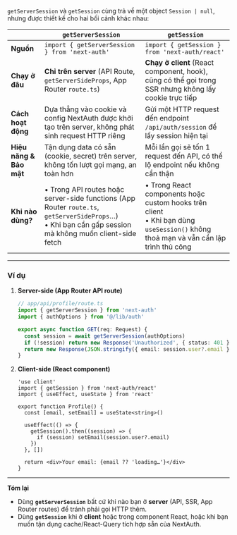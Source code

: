 `getServerSession` và `getSession` cùng trả về một object `Session | null`, nhưng được thiết kế cho hai bối cảnh khác nhau:

|                         | `getServerSession`                                                                                                                                        | `getSession`                                                                                                                         |
| ----------------------- | --------------------------------------------------------------------------------------------------------------------------------------------------------- | ------------------------------------------------------------------------------------------------------------------------------------ |
| **Nguồn**               | `import { getServerSession } from 'next-auth'`                                                                                                            | `import { getSession } from 'next-auth/react'`                                                                                       |
| **Chạy ở đâu**          | **Chỉ trên server** (API Route, `getServerSideProps`, App Router `route.ts`)                                                                              | **Chạy ở client** (React component, hook), cũng có thể gọi trong SSR nhưng không lấy cookie trực tiếp                                |
| **Cách hoạt động**      | Dựa thẳng vào cookie và config NextAuth được khởi tạo trên server, không phát sinh request HTTP riêng                                                     | Gửi một HTTP request đến endpoint `/api/auth/session` để lấy session hiện tại                                                        |
| **Hiệu năng & Bảo mật** | Tận dụng data có sẵn (cookie, secret) trên server, không tốn lượt gọi mạng, an toàn hơn                                                                   | Mỗi lần gọi sẽ tốn 1 request đến API, có thể lộ endpoint nếu không cẩn thận                                                          |
| **Khi nào dùng?**       | • Trong API routes hoặc server-side functions (App Router `route.ts`, `getServerSideProps`…)<br>• Khi bạn cần gấp session mà không muốn client-side fetch | • Trong React components hoặc custom hooks trên client<br>• Khi bạn dùng `useSession()` không thoả mạn và vẫn cần lập trình thủ công |

---

### Ví dụ

1. **Server-side (App Router API route)**

   ```ts
   // app/api/profile/route.ts
   import { getServerSession } from 'next-auth'
   import { authOptions } from '@/lib/auth'

   export async function GET(req: Request) {
     const session = await getServerSession(authOptions)
     if (!session) return new Response('Unauthorized', { status: 401 })
     return new Response(JSON.stringify({ email: session.user?.email }))
   }
   ```

2. **Client-side (React component)**

   ```tsx
   'use client'
   import { getSession } from 'next-auth/react'
   import { useEffect, useState } from 'react'

   export function Profile() {
     const [email, setEmail] = useState<string>()

     useEffect(() => {
       getSession().then((session) => {
         if (session) setEmail(session.user?.email)
       })
     }, [])

     return <div>Your email: {email ?? 'loading…'}</div>
   }
   ```

---

**Tóm lại**

* Dùng **`getServerSession`** bất cứ khi nào bạn ở **server** (API, SSR, App Router routes) để tránh phải gọi HTTP thêm.
* Dùng **`getSession`** khi ở **client** hoặc trong component React, hoặc khi bạn muốn tận dụng cache/React-Query tích hợp sẵn của NextAuth.
